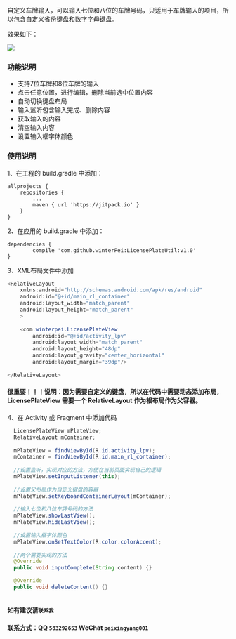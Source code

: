 自定义车牌输入，可以输入七位和八位的车牌号码，只适用于车牌输入的项目，所以包含自定义省份键盘和数字字母键盘。

效果如下：

![](http://ww1.sinaimg.cn/large/78e0e0dfgy1fo8wb1v6qbg20go0tnkbn.gif)

### 功能说明

 * 支持7位车牌和8位车牌的输入
 * 点击任意位置，进行编辑，删除当前选中位置内容
 * 自动切换键盘布局
 * 输入监听包含输入完成、删除内容
 * 获取输入的内容
 * 清空输入内容
 * 设置输入框字体颜色
 
### 使用说明
 
1、在工程的 build.gradle 中添加：

	allprojects {
		repositories {
			...
			maven { url 'https://jitpack.io' }
		}
	}
  
2、在应用的 build.gradle 中添加：

	dependencies {
	        compile 'com.github.winterPei:LicensePlateUtil:v1.0'
	}
  
3、XML布局文件中添加 
```Java
<RelativeLayout
    xmlns:android="http://schemas.android.com/apk/res/android"
    android:id="@+id/main_rl_container"
    android:layout_width="match_parent"
    android:layout_height="match_parent"
    >
    
    <com.winterpei.LicensePlateView
        android:id="@+id/activity_lpv"
        android:layout_width="match_parent"
        android:layout_height="48dp"
        android:layout_gravity="center_horizontal"
        android:layout_margin="39dp"/>
        
</RelativeLayout>
```
#### 很重要！！！说明：因为需要自定义的键盘，所以在代码中需要动态添加布局，LicensePlateView 需要一个 RelativeLayout 作为根布局作为父容器。

4、在 Activity 或 Fragment 中添加代码

```Java
  LicensePlateView mPlateView;
  RelativeLayout mContainer;
  
  mPlateView = findViewById(R.id.activity_lpv);
  mContainer = findViewById(R.id.main_rl_container);
  
  //设置监听，实现对应的方法，方便在当前页面实现自己的逻辑
  mPlateView.setInputListener(this);
  
  //设置父布局作为自定义键盘的容器
  mPlateView.setKeyboardContainerLayout(mContainer);
  
  //输入七位和八位车牌号码的方法
  mPlateView.showLastView();
  mPlateView.hideLastView();
  
  //设置输入框字体颜色
  mPlateView.onSetTextColor(R.color.colorAccent);
  
  //两个需要实现的方法
  @Override
  public void inputComplete(String content) {}

  @Override
  public void deleteContent() {}
  
```

#### 如有建议请`联系我`
#### 联系方式：QQ `583292653` WeChat `peixingyang001`
